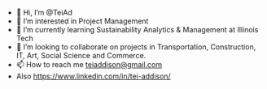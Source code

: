 - 👋 Hi, I’m @TeiAd
- 👀 I’m interested in Project Management 
- 🌱 I’m currently learning Sustainability Analytics & Management at Illinois Tech 
- 💞️ I’m looking to collaborate on projects in Transportation, Construction, IT, Art, Social Science and Commerce.
- 📫 How to reach me teiaddison@gmail.com 
- Also https://www.linkedin.com/in/tei-addison/

<!---
TeiAd/TeiAd is a ✨ special ✨ repository because its `README.md` (this file) appears on your GitHub profile.
You can click the Preview link to take a look at your changes.
--->
